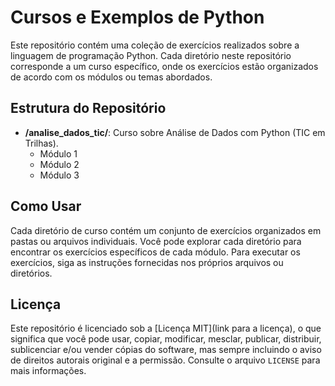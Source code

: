 # Cursos e Exemplos de Python

Este repositório contém uma coleção de exercícios realizados sobre a linguagem de programação Python. Cada diretório neste repositório corresponde a um curso específico, onde os exercícios estão organizados de acordo com os módulos ou temas abordados.

## Estrutura do Repositório

- **/analise_dados_tic/**: Curso sobre Análise de Dados com Python (TIC em Trilhas).
  - Módulo 1
  - Módulo 2
  - Módulo 3

## Como Usar

Cada diretório de curso contém um conjunto de exercícios organizados em pastas ou arquivos individuais. Você pode explorar cada diretório para encontrar os exercícios específicos de cada módulo. Para executar os exercícios, siga as instruções fornecidas nos próprios arquivos ou diretórios.

## Licença

Este repositório é licenciado sob a [Licença MIT](link para a licença), o que significa que você pode usar, copiar, modificar, mesclar, publicar, distribuir, sublicenciar e/ou vender cópias do software, mas sempre incluindo o aviso de direitos autorais original e a permissão. Consulte o arquivo `LICENSE` para mais informações.

